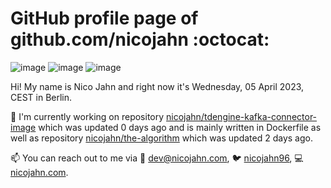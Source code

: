 # GitHub profile page of <!-- github -->github.com/nicojahn<!-- github --> :octocat:

![image](https://img.shields.io/badge/in%20progress%20since-aug.%201996-blue?style=flat) ![image](https://img.shields.io/badge/runs%20on-caffeine-brown?style=flat&logo=buy-me-a-coffee&logoColor=brown) ![image](https://img.shields.io/badge/homepage-blank-white?style=flat&?link=https://nicojahn.com&link=https://nicojahn.com)

Hi! My name is <!-- name -->Nico Jahn<!-- name --> and right now it's <!-- date -->Wednesday, 05 April 2023, CEST<!-- date --> in <!-- city -->Berlin<!-- city -->.

🔭 I'm currently working on <!-- projects -->repository [nicojahn/tdengine-kafka-connector-image](https://github.com/nicojahn/tdengine-kafka-connector-image) which was updated 0 days ago and is mainly written in Dockerfile as well as repository [nicojahn/the-algorithm](https://github.com/nicojahn/the-algorithm) which was updated 2 days ago<!-- projects -->.

📫 You can reach out to me via <!-- contact -->:email: dev@nicojahn.com, :bird: [nicojahn96](https://twitter.com/nicojahn96), :computer: [nicojahn.com](https://nicojahn.com)<!-- contact -->.

